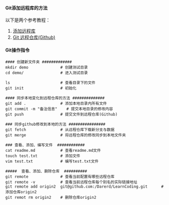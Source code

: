 #### Git添加远程库的方法

以下是两个参考教程：

1. [添加远程库](https://www.liaoxuefeng.com/wiki/896043488029600/898732864121440)
2. [Git 远程仓库(Github)](https://www.runoob.com/git/git-remote-repo.html)

####  Git操作指令

```
#### 创建新文件夹 #############
mkdir demo				# 创建测试目录
cd demo/				# 进入测试目录

ls 						# 查看目录下的文件
git init 				# 初始化

#### 同步本地变化到远程仓库的方法 ##############
git add .				# 添加本地目录内所有文件
git commit -m "备注信息"	# 提交本地目录的修改内容
git push 				# 提交文件到远程仓库(Github)

### 同步github修改到本地的方法 ################
git fetch				# 从远程仓库下载新分支与数据
git merge				# 将远程仓库的修改同步到本地文件夹

### 查看、添加、编写文件  ############
cat readme.md			# 查看readme.md文件
touch test.txt			# 添加文件
vim test.txt			# 编写test.txt文件

#####  查看、添加、删除仓库  ##########
git remote				# 查看当前配置有哪些远程仓库
git remote -v 			# 查看当前远程仓库每个别名的实际链接地址
git remote add origin2  git@github.com:/Darerd/LearnCoding.git		# 添加仓库origin2
git remot rm origin2 	# 删除仓库origin2
```



